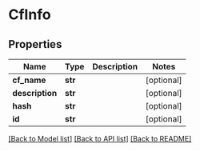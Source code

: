 # CfInfo

## Properties
Name | Type | Description | Notes
------------ | ------------- | ------------- | -------------
**cf_name** | **str** |  | [optional] 
**description** | **str** |  | [optional] 
**hash** | **str** |  | [optional] 
**id** | **str** |  | [optional] 

[[Back to Model list]](../README.md#documentation-for-models) [[Back to API list]](../README.md#documentation-for-api-endpoints) [[Back to README]](../README.md)


